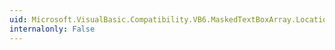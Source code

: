 ```yaml
---
uid: Microsoft.VisualBasic.Compatibility.VB6.MaskedTextBoxArray.LocationChanged
internalonly: False
---
```

